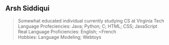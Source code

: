 Arsh Siddiqui
------------
> Somewhat educated individual currently studying CS at Virginia Tech  
Language Profeciencies: Java; Python; C; HTML; CSS; JavaScript  
Real Language Proficiencies: English; ~French  
Hobbies: Language Modeling; Webtoys  
  
  
<!--
**ArshSiddiqui/ArshSiddiqui** is a ✨ _special_ ✨ repository because its `README.md` (this file) appears on your GitHub profile.

Here are some ideas to get you started:

- 🔭 I’m currently working on ...
- 🌱 I’m currently learning ...
- 👯 I’m looking to collaborate on ...
- 🤔 I’m looking for help with ...
- 💬 Ask me about ...
- 📫 How to reach me: ...
- 😄 Pronouns: ...
- ⚡ Fun fact: ...
-->
